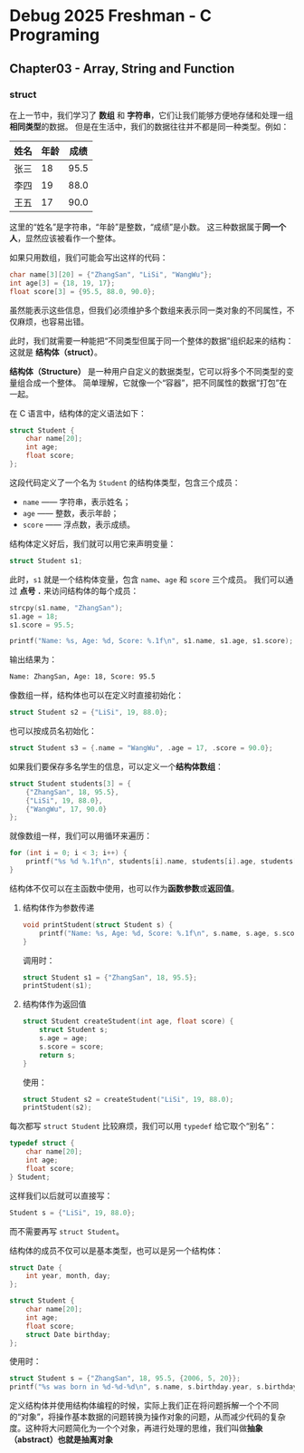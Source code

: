 # Debug 2025 Freshman - C Programing

## Chapter03 - Array, String and Function

### struct

在上一节中，我们学习了 **数组** 和 **字符串**，它们让我们能够方便地存储和处理一组**相同类型**的数据。
 但是在生活中，我们的数据往往并不都是同一种类型。例如：

| 姓名 | 年龄 | 成绩 |
| ---- | ---- | ---- |
| 张三 | 18   | 95.5 |
| 李四 | 19   | 88.0 |
| 王五 | 17   | 90.0 |

这里的“姓名”是字符串，“年龄”是整数，“成绩”是小数。
这三种数据属于**同一个人**，显然应该被看作一个整体。

如果只用数组，我们可能会写出这样的代码：

```c++
char name[3][20] = {"ZhangSan", "LiSi", "WangWu"};
int age[3] = {18, 19, 17};
float score[3] = {95.5, 88.0, 90.0};
```

虽然能表示这些信息，但我们必须维护多个数组来表示同一类对象的不同属性，不仅麻烦，也容易出错。

此时，我们就需要一种能把“不同类型但属于同一个整体的数据”组织起来的结构：这就是 **结构体（struct）**。

**结构体（Structure）** 是一种用户自定义的数据类型，它可以将多个不同类型的变量组合成一个整体。
简单理解，它就像一个“容器”，把不同属性的数据“打包”在一起。

在 C 语言中，结构体的定义语法如下：

```c++
struct Student {
    char name[20];
    int age;
    float score;
};
```

这段代码定义了一个名为 `Student` 的结构体类型，包含三个成员：

- `name` —— 字符串，表示姓名；
- `age` —— 整数，表示年龄；
- `score` —— 浮点数，表示成绩。

结构体定义好后，我们就可以用它来声明变量：

```c++
struct Student s1;
```

此时，`s1` 就是一个结构体变量，包含 `name`、`age` 和 `score` 三个成员。
我们可以通过 **点号 `.`** 来访问结构体的每个成员：

```c++
strcpy(s1.name, "ZhangSan");
s1.age = 18;
s1.score = 95.5;

printf("Name: %s, Age: %d, Score: %.1f\n", s1.name, s1.age, s1.score);
```

输出结果为：

```bash
Name: ZhangSan, Age: 18, Score: 95.5
```

像数组一样，结构体也可以在定义时直接初始化：

```c++
struct Student s2 = {"LiSi", 19, 88.0};
```

也可以按成员名初始化：

```c++
struct Student s3 = {.name = "WangWu", .age = 17, .score = 90.0};
```

如果我们要保存多名学生的信息，可以定义一个**结构体数组**：

```c++
struct Student students[3] = {
    {"ZhangSan", 18, 95.5},
    {"LiSi", 19, 88.0},
    {"WangWu", 17, 90.0}
};
```

就像数组一样，我们可以用循环来遍历：

```c++
for (int i = 0; i < 3; i++) {
    printf("%s %d %.1f\n", students[i].name, students[i].age, students[i].score);
}
```

结构体不仅可以在主函数中使用，也可以作为**函数参数**或**返回值**。

1. 结构体作为参数传递

    ```c++
    void printStudent(struct Student s) {
        printf("Name: %s, Age: %d, Score: %.1f\n", s.name, s.age, s.score);
    }
    ```

    调用时：

    ```c++
    struct Student s1 = {"ZhangSan", 18, 95.5};
    printStudent(s1);
    ```

2. 结构体作为返回值

    ```c++
    struct Student createStudent(int age, float score) {
        struct Student s;
        s.age = age;
        s.score = score;
        return s;
    }
    ```
    
    使用：
	
    ```c++
    struct Student s2 = createStudent("LiSi", 19, 88.0);
    printStudent(s2);
    ```

每次都写 `struct Student` 比较麻烦，我们可以用 `typedef` 给它取个“别名”：

```c++
typedef struct {
    char name[20];
    int age;
    float score;
} Student;
```

这样我们以后就可以直接写：

```c++
Student s = {"LiSi", 19, 88.0};
```

而不需要再写 `struct Student`。

结构体的成员不仅可以是基本类型，也可以是另一个结构体：

```c++
struct Date {
    int year, month, day;
};

struct Student {
    char name[20];
    int age;
    float score;
    struct Date birthday;
};
```

使用时：

```c++
struct Student s = {"ZhangSan", 18, 95.5, {2006, 5, 20}};
printf("%s was born in %d-%d-%d\n", s.name, s.birthday.year, s.birthday.month, s.birthday.day);
```

定义结构体并使用结构体编程的时候，实际上我们正在将问题拆解一个个不同的“对象”，将操作基本数据的问题转换为操作对象的问题，从而减少代码的复杂度。这种将大问题简化为一个个对象，再进行处理的思维，我们叫做**抽象（abstract）**也就是**抽离对象**

